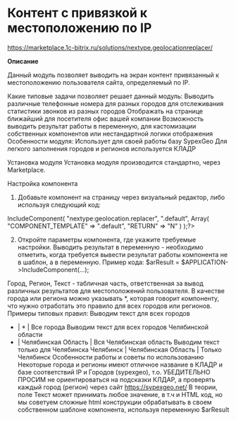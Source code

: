 # Контент с привязкой к местоположению по IP
https://marketplace.1c-bitrix.ru/solutions/nextype.geolocationreplacer/

**Описание** 

Данный модуль позволяет выводить на экран контент привязанный к местоположению пользователя сайта, определяемый по IP.

Какие типовые задачи позволяет решает данный модуль:
Выводить различные телефонные номера для разных городов для отслеживания статистики звонков из разных городов
Отображать на странице ближайший для посетителя офис вашей компании
Возможность выводить результат работы в переменную, для кастомизации собственных компонентов или нестандартной логики отображения
Особенности модуля:
Использует для своей работы базу SypexGeo
Для легкого заполнения городов и регионов используется КЛАДР

Установка модуля
Установка модуля производится стандартно, через Marketplace.

Настройка компонента
1. Добавьте компонент на страницу через визуальный редактор, либо используя следующий код:
<?$APPLICATION->IncludeComponent(
   "nextype:geolocation.replacer",
   ".default",
   Array(
      "COMPONENT_TEMPLATE" => ".default",
      "RETURN" => "N"
   )
);?>
 
2. Откройте параметры компонента, где укажите требуемые настройки.
Выводить результат в переменную - необходимо отметить, когда требуется вывести результат работы компонента не в шаблон, а в переменную. Пример кода:
$arResult = $APPLICATION->IncludeComponent(...);

Город, Регион, Текст - табличная часть, ответственная за вывод различных результатов для местоположений пользователя.
В качестве города или региона можно указывать *, которая говорит компоненту, что нужно отработать это правило для всех городов или регионов.
Примеры типовых правил:
Выводим текст для всех городов
* | * | Все города
Выводим текст для всех городов Челябинской области
* | Челябинская Область | Вся Челябинская область
Выводим текст только для Челябинска
Челябинск | Челябинская Область | Только Челябинск
Особенности работы и советы по использованию
Некоторые города и регионы имеют отличное название в КЛАДР и базе соответствий IP и Городов (sypexgeo), т.о. УБЕДИТЕЛЬНО ПРОСИМ не ориентироваться на подсказки КЛДАР, а проверять каждый город (регион) через сайт https://sypexgeo.net/
В теории, поле Текст может принимать любое значение, в т.ч и HTML код, но мы советуем сложные html конструкции обрабатывать в своем собственном шаблоне компонента, используя переменную $arResult